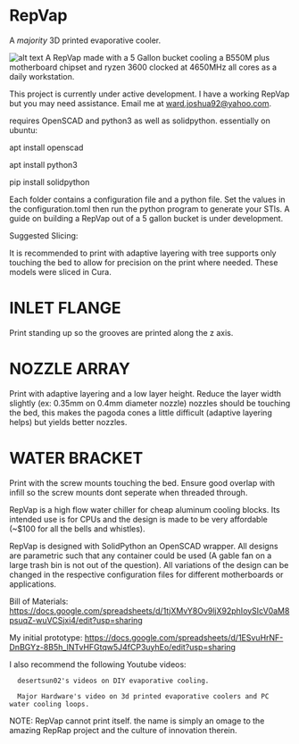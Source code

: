 # RepVap
A *majority* 3D printed evaporative cooler.

![alt text](https://dsm01pap006files.storage.live.com/y4mNqyVxHRCuLsbiG1snyHo6H32Yvp5lyeKOjdw8UTLaagMpep6PgvXyYDyVAsrQCaJMA1IWQW5bd5kfneQCrvnepA0ccWRS8XPv6znJRpFzMxWQkzo6voC1-LIzgdc1ezgkpW2hetO1HngxRHAqVOZKXqjaKllZkwiy8OCucqbqAo6xq_7sJmrXo9qRAKZSoqp?width=4160&height=3120&cropmode=none)
A RepVap made with a 5 Gallon bucket cooling a B550M plus motherboard chipset and ryzen 3600 clocked at 4650MHz all cores as a daily workstation.

This project is currently under active development. I have a working RepVap but you may need assistance.
Email me at ward.joshua92@yahoo.com.

requires OpenSCAD and python3 as well as solidpython.
essentially on ubuntu:


apt install openscad

apt install python3

pip install solidpython



Each folder contains a configuration file and a python file. Set the values in the configuration.toml then 
run the python program to generate your STls. A guide on building a RepVap out of a 5 gallon bucket is 
under development.

Suggested Slicing:

It is recommended to print with adaptive layering with tree supports only touching the bed to allow for precision on the print where needed.
These models were sliced in Cura.

# INLET FLANGE
Print standing up so the grooves are printed along the z axis.

# NOZZLE ARRAY
Print with adaptive layering and a low layer height. Reduce the layer width slightly (ex: 0.35mm on 0.4mm diameter nozzle)
nozzles should be touching the bed, this makes the pagoda cones a little difficult (adaptive layering helps) but yields better nozzles.

# WATER BRACKET
Print with the screw mounts touching the bed. Ensure good overlap with infill so the screw mounts dont seperate when threaded through.


RepVap is a high flow water chiller for cheap aluminum cooling blocks. Its intended use is for 
CPUs and the design is made to be very affordable (~$100 for all the bells and whistles).

RepVap is designed with SolidPython an OpenSCAD wrapper. All designs are parametric such that any container 
could be used (A gable fan on a large trash bin is not out of the question). All variations of the design can be changed in the respective configuration files for different 
motherboards or applications.

Bill of Materials: 
      https://docs.google.com/spreadsheets/d/1tjXMvY8Ov9ljX92phIoySIcV0aM8psuqZ-wuVCSjxi4/edit?usp=sharing
      
My initial prototype:
      https://docs.google.com/spreadsheets/d/1ESvuHrNF-DnBGYz-8B5h_lNTvHFGtqw5J4fCP3uyhEo/edit?usp=sharing

I also recommend the following Youtube videos:

      desertsun02's videos on DIY evaporative cooling.

      Major Hardware's video on 3d printed evaporative coolers and PC water cooling loops.

NOTE: RepVap cannot print itself. the name is simply an omage to the amazing RepRap project and the culture of 
      innovation therein.
